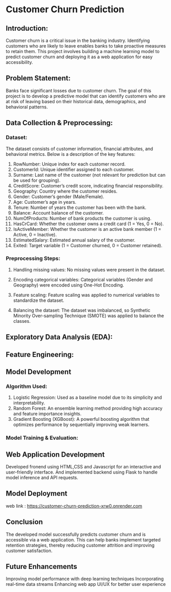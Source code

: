 # Customer Churn Prediction

## Introduction:
Customer churn is a critical issue in the banking industry. Identifying customers who are likely to leave enables banks to take proactive measures to retain them. This project involves building a machine learning model to predict customer churn and deploying it as a web application for easy accessibility.

## Problem Statement:
Banks face significant losses due to customer churn. The goal of this project is to develop a predictive model that can identify customers who are at risk of leaving based on their historical data, demographics, and behavioral patterns.

## Data Collection & Preprocessing:
### Dataset: 
The dataset consists of customer information, financial attributes, and behavioral metrics. Below is a description of the key features:
1.	RowNumber: Unique index for each customer record.
2.	CustomerId: Unique identifier assigned to each customer.
3.	Surname: Last name of the customer (not relevant for prediction but can be used for grouping).
4.	CreditScore: Customer’s credit score, indicating financial responsibility.
5.	Geography: Country where the customer resides.
6.	Gender: Customer’s gender (Male/Female).
7.	Age: Customer’s age in years.
8.	Tenure: Number of years the customer has been with the bank.
9.	Balance: Account balance of the customer.
10.	NumOfProducts: Number of bank products the customer is using.
11.	HasCrCard: Whether the customer owns a credit card (1 = Yes, 0 = No).
12.	IsActiveMember: Whether the customer is an active bank member (1 = Active, 0 = Inactive).
13.	EstimatedSalary: Estimated annual salary of the customer.
14.	Exited: Target variable (1 = Customer churned, 0 = Customer retained).

### Preprocessing Steps: 
1. Handling missing values:
No missing values were present in the dataset.

2. Encoding categorical variables:
Categorical variables (Gender and Geography) were encoded using One-Hot Encoding.

3. Feature scaling:
Feature scaling was applied to numerical variables to standardize the dataset.

4. Balancing the dataset:
The dataset was imbalanced, so Synthetic Minority Over-sampling Technique (SMOTE) was applied to balance the classes.


## Exploratory Data Analysis (EDA):

## Feature Engineering:

## Model Development
### Algorithm Used: 
1. Logistic Regression: Used as a baseline model due to its simplicity and interpretability.
2. Random Forest: An ensemble learning method providing high accuracy and feature importance insights.
3. Gradient Boosting (XGBoost): A powerful boosting algorithm that optimizes performance by sequentially improving weak learners.

### Model Training & Evaluation: 


## Web Application Development
Developed fronend using HTML,CSS and Javascript for an interactive and user-friendly interface.
And implemented backend using Flask to handle model inference and API requests.

## Model Deployment
web link : https://customer-churn-prediction-xrw0.onrender.com 

## Conclusion
The developed model successfully predicts customer churn and is accessible via a web application. This can help banks implement targeted retention strategies, thereby reducing customer attrition and improving customer satisfaction.

## Future Enhancements
Improving model performance with deep learning techniques
Incorporating real-time data streams
Enhancing web app UI/UX for better user experience






